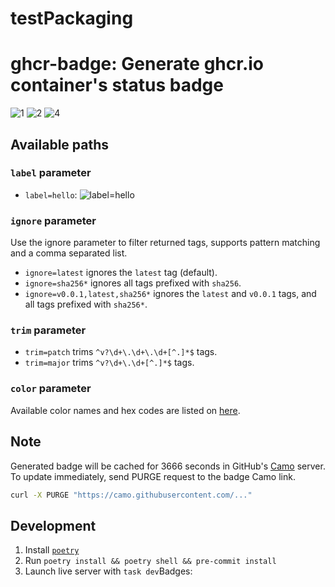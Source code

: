 # testPackaging
# ghcr-badge: Generate ghcr.io container's status badge

![1](https://github.com/kit-data-manager/forTestOnly/pkgs/container/fortestonly)
![2](https://github.com/kit-data-manager/forTestOnly/pkgs/container/fortestonly)
![4](https://github.com/kit-data-manager/forTestOnly/pkgs/container/fortestonly)



## Available paths

### `label` parameter

- `label=hello`: ![label=hello](https://ghcr-badge.egpl.dev/kit-data-manager/fortestonly/tags?trim=major&label=hello)

### `ignore` parameter

Use the ignore parameter to filter returned tags, supports pattern matching and a comma separated list.

- `ignore=latest` ignores the `latest` tag (default).
- `ignore=sha256*` ignores all tags prefixed with `sha256`.
- `ignore=v0.0.1,latest,sha256*` ignores the `latest` and `v0.0.1` tags, and all tags prefixed with `sha256*`.

### `trim` parameter

- `trim=patch` trims `^v?\d+\.\d+\.\d+[^.]*$` tags.
- `trim=major` trims `^v?\d+\.\d+[^.]*$` tags.

### `color` parameter

Available color names and hex codes are listed on [here](https://github.com/jongracecox/anybadge#colors).

## Note

Generated badge will be cached for 3666 seconds in GitHub's [Camo](https://github.com/atmos/camo) server.
To update immediately, send PURGE request to the badge Camo link.

```bash
curl -X PURGE "https://camo.githubusercontent.com/..."
```

[1]: <https://ghcr-badge.egpl.dev/kit-data-manager/fortestonly/tags?trim=major&color=steelblue&label=docker versions&ignore=main,latest>
[2]: <https://ghcr-badge.egpl.dev/kit-data-manager/fortestonly/latest_tag?trim=major&label=current version&color=steelblue>
[3]: <https://ghcr-badge.egpl.dev/ptr727/plexcleaner/develop_tag>
[4]: <https://ghcr-badge.egpl.dev/kit-data-manager/fortestonly/size?color=steelblue&label=docker size>

## Development

1. Install [`poetry`](https://python-poetry.org/docs/#installation)
1. Run `poetry install && poetry shell && pre-commit install`
1. Launch live server with `task dev`Badges:
